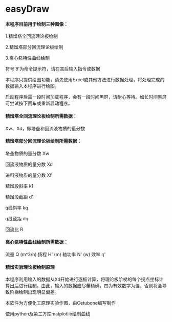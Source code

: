 # easyDraw

#### 本程序目前用于绘制三种图像：

1.精馏塔全回流理论板绘制
 
2.精馏塔部分回流理论板绘制
 
3.离心泵特性曲线绘制

符号‘θ’为命令提示符，请在其后输入指令或数据


本程序只提供绘图功能，请先使用Excel或其他方法进行数据处理，将处理完成的数据输入本程序进行绘图。

启动程序后需一段时间加载程序，会有一段时间黑屏，请耐心等待。如长时间黑屏可尝试按下回车或重新启动程序。

#### 精馏塔全回流理论板绘制所需数据：

Xw、Xd，即塔釜和回流液物质的量分数

#### 精馏塔部分回流理论板绘制所需数据：

塔釜物质的量分数   Xw

回流液物质的量分数 Xd

进料液物质的量分数 Xf

精馏段斜率         k1

精馏段截距         d1

q线斜率            kq

q线截距            dq

回流比             R

#### 离心泵特性曲线绘制所需数据：

流量   Q (m^3/h)
扬程   H' (m)
轴功率 N' (w)
效率   η' 


#### 精馏实验理论板绘制原理

本程序利用输入的数据从Xd开始进行逐板计算，将理论板阶梯的每个拐点坐标计算出后进行绘制。由此，输入的数据应尽量精确，四为有效数字为佳，否则将会导致阶梯绘制出现明显偏差。


本软件为方便化工原理实验作图，由Cetubone编写制作

使用python及第三方库matplotlib绘制曲线
